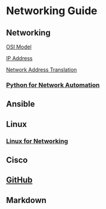 # Networking Guide

## Networking

[OSI Model](https://github.com/sydasif/networking-stuff/blob/master/networking/OSI_MODEL/osi_model.md)

[IP Address](https://github.com/sydasif/networking-stuff/blob/master/networking/IP_ADDR/ip_mac_addr.md)

[Network Address Translation](https://github.com/sydasif/networking-stuff/blob/master/networking/NAT/nat.md)

### [Python for Network Automation](https://github.com/sydasif/network-automation)

## Ansible

## Linux

### [Linux for Networking](https://github.com/sydasif/linux-lab)

## Cisco

## [GitHub](https://github.com/sydasif/git_course)

## Markdown
